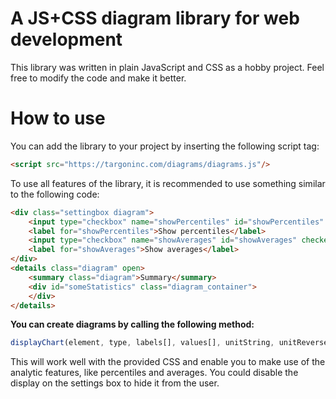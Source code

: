 # A JS+CSS diagram library for web development
This library was written in plain JavaScript and CSS as a hobby project. Feel free to modify the code and make it better.

# How to use
You can add the library to your project by inserting the following script tag:

```html
<script src="https://targoninc.com/diagrams/diagrams.js"/>
```

To use all features of the library, it is recommended to use something similar to the following code:

```html
<div class="settingbox diagram">
    <input type="checkbox" name="showPercentiles" id="showPercentiles" checked>
    <label for="showPercentiles">Show percentiles</label>
    <input type="checkbox" name="showAverages" id="showAverages" checked>
    <label for="showAverages">Show averages</label>
</div>
<details class="diagram" open>
    <summary class="diagram">Summary</summary>
    <div id="someStatistics" class="diagram_container">
    </div>
</details>
```

**You can create diagrams by calling the following method:**
```javascript
displayChart(element, type, labels[], values[], unitString, unitReverse, chartReverse, chartID)
```

This will work well with the provided CSS and enable you to make use of the analytic features, like percentiles and averages. You could disable the display on the settings box to hide it from the user. 
